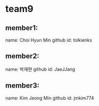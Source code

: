 # team9

## member1:

name: Choi Hyun Min
github id: tolkienks

## member2:

name: 박재현 
github id: JaeJJang

## member3:

name: Kim Jeong Min
github id: jmkim774
